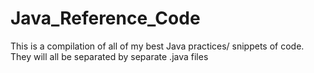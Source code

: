 # Java_Reference_Code
This is a compilation of all of my best Java practices/ snippets of code. They will all be separated by separate .java files

